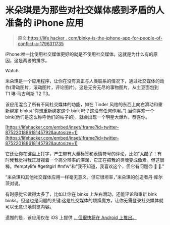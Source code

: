 # 米朵琪是为那些对社交媒体感到矛盾的人准备的 iPhone 应用

> 原文:[https://life hacker . com/binky-is-the-iphone-app-for-people-of-conflict-a-1796311735](https://lifehacker.com/binky-is-the-iphone-app-for-people-who-are-conflicted-a-1796311735)

iPhone:唯一比使用社交媒体更好的就是不使用社交媒体。这就是为什么有的原因，这是两者的排序。

Watch

米朵琪是一个应用程序，让你在没有真正与人类联系的情况下，通过社交媒体的动作(滑动图片，滚动图片，评论图片)。这是无穷无尽的事物图片，从土豆面包到 T1 琳·马古利斯 T2 T3。

该应用混合了所有不同社交媒体的功能，如在 Tinder 风格的东西上向右滑动和重新绑定 binks(“你想重新绑定这个 bink 吗？这没有任何作用。”).当你喜欢一个 bink(他们是这么称呼他们的帖子的)，就会出现一个明星大爆炸。恭喜你。

 [https://lifehacker.com/embed/inset/iframe?id=twitter-875220188618145792&autosize=1](https://lifehacker.com/embed/inset/iframe?id=twitter-875220188618145792&autosize=1) 

它还让你在键盘上打字，产生带有大量标签和表情符号的评论，比如“太酷了！有时候我觉得我正凝视着一个高分辨率的深渊，它正在把我的灵魂变成像素。但这很棒。#emptylife #getitgirl #mfw”和“我不知道，我喜欢这个，但它有问题🙃 💎 💄."

“米朵琪和其他社交媒体应用一样毫无意义，但它很坦率，”米朵琪的创造者丹·库尔茨对说。

有时感觉它做得太多了，比如让你在 binks 上左右滑动，还能评论和重新 bink binks。但这也是问题的关键:这是社交媒体的烦躁魔方，让你无需登录社交媒体就可以无意识地浏览内容。

遗憾的是，该应用仅在 iOS 上提供 [，但很快将在 Android 上推出。](https://itunes.apple.com/us/app/binky-satisfy-your-phone-cravings/id1137768958?mt=8)